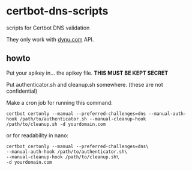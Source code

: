 # certbot-dns-scripts
scripts for Certbot DNS validation

They only work with [dynu.com](dynu.com) API.
## howto
Put your apikey in... the apikey file. **THIS MUST BE KEPT SECRET**

Put authenticator.sh and cleanup.sh somewhere. (these are not confidential) 

Make a cron job for running this command:

```shell
certbot certonly --manual --preferred-challenges=dns --manual-auth-hook /path/to/authenticator.sh --manual-cleanup-hook /path/to/cleanup.sh -d yourdomain.com
```

or for readability in nano:

```shell
certbot certonly --manual --preferred-challenges=dns\
--manual-auth-hook /path/to/authenticator.sh\
--manual-cleanup-hook /path/to/cleanup.sh\
-d yourdomain.com
```
